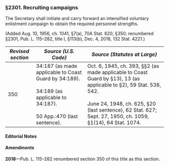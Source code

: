 ### §2301. Recruiting campaigns ###

The Secretary shall initiate and carry forward an intensified voluntary enlistment campaign to obtain the required personnel strengths.

(Added Aug. 10, 1956, ch. 1041, §7(a), 70A Stat. 620, §350; renumbered §2301, Pub. L. 115–282, title I, §113(b), Dec. 4, 2018, 132 Stat. 4221.)

|*Revised section*|                                                         *Source (U.S. Code)*                                                         |                                                                                                      *Source (Statutes at Large)*                                                                                                      |
|-----------------|--------------------------------------------------------------------------------------------------------------------------------------|----------------------------------------------------------------------------------------------------------------------------------------------------------------------------------------------------------------------------------------|
|       350       |34:187 (as made applicable to Coast Guard by 34:189).<br/><br/>34:189 (as applicable to 34:187).<br/><br/>50 App.:470 (last sentence).|Oct. 6, 1945, ch. 393, §§2 (as made applicable to Coast Guard by §13), 13 (as applicable to §2), 59 Stat. 538, 542.<br/><br/>June 24, 1948, ch. 625, §20 (last sentence), 62 Stat. 627; Sept. 27, 1950, ch. 1059, §1(14), 64 Stat. 1074.|

#### **Editorial Notes** ####

#### Amendments ####

**2018**—Pub. L. 115–282 renumbered section 350 of this title as this section.